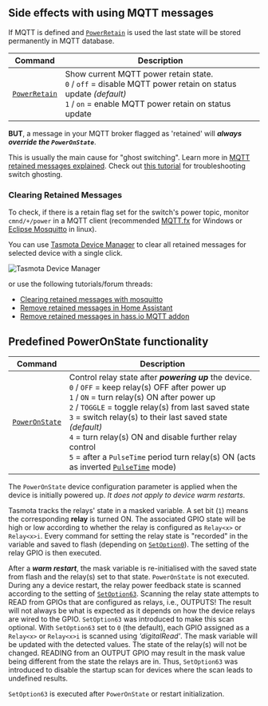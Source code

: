 ## Side effects with using MQTT messages

If MQTT is defined and [`PowerRetain`](Commands#powerretain) is used the last state will be stored permanently in MQTT database.

|Command | Description |
|-|-|
[`PowerRetain`](Commands#powerretain)	| Show current MQTT power retain state.<BR> `0` / `off` = disable MQTT power retain on status update *(default)* <BR> `1` / `on` = enable MQTT power retain on status update

**BUT**, a message in your MQTT broker flagged as 'retained' will ***_always_ override the `PowerOnState`***. 

This is usually the main cause for "ghost switching". Learn more in [MQTT retained messages explained](http://www.steves-internet-guide.com/mqtt-retained-messages-example/). Check out [this tutorial](https://www.youtube.com/watch?v=31IyfM1gygo) for troubleshooting switch ghosting.

### Clearing Retained Messages
To check, if there is a retain flag set for the switch's power topic, monitor `cmnd/+/power` in a MQTT client (recommended [MQTT.fx](https://mqttfx.jensd.de/) for Windows or [Eclipse Mosquitto](https://mosquitto.org/) in linux).

You can use [Tasmota Device Manager](https://github.com/jziolkowski/tdm) to clear all retained messages for selected device with a single click.

![Tasmota Device Manager](https://user-images.githubusercontent.com/5904370/54465515-cd27d500-477b-11e9-92b8-bfda02325686.png)

or use the following tutorials/forum threads:
* [Clearing retained messages with mosquitto](https://community.openhab.org/t/clearing-mqtt-retained-messages/58221)
* [Remove retained messages in Home Assistant](https://community.home-assistant.io/t/mqtt-how-to-remove-retained-messages/79029)
* [Remove retained messages in hass.io MQTT addon](https://community.home-assistant.io/t/clear-hass-io-mosquitto-broker-add-on-retain-messages/57250/3)

## Predefined PowerOnState functionality

| Command | Description |
|-|-|
|[`PowerOnState`](Commands#poweronstate) | Control relay state after _**powering up**_ the device.<BR> `0` / `OFF` = keep relay(s) OFF after power up <BR> `1` / `ON` = turn relay(s) ON after power up <BR> `2` / `TOGGLE` = toggle relay(s) from last saved state <BR> `3` = switch relay(s) to their last saved state *(default)* <BR> `4` = turn relay(s) ON and disable further relay control <BR> `5` = after a `PulseTime` period turn relay(s) ON (acts as inverted [`PulseTime`](Commands#pulsetime) mode)|

The `PowerOnState` device configuration parameter is applied when the device is initially powered up. _It does not apply to device warm restarts_.

Tasmota tracks the relays' state in a masked variable. A set bit (`1`) means the corresponding **relay** is turned ON. The associated GPIO state will be high or low according to whether the relay is configured as `Relay<x>` or `Relay<x>i`. Every command for setting the relay state is "recorded" in the variable and saved to flash (depending on [`SetOption0`](Commands#setoption0)). The setting of the relay GPIO is then executed.

After a **_warm restart_**, the mask variable is re-initialised with the saved state from flash and the relay(s) set to that state. `PowerOnState` is not executed. During any a device restart, the relay power feedback state is scanned according to the setting of [`SetOption63`](Commands#setoption63). Scanning the relay state attempts to READ from GPIOs that are configured as relays, i.e., OUTPUTS! The result will not always be what is expected as it depends on how the device relays are wired to the GPIO. `SetOption63` was introduced to make this scan optional. With `SetOption63` set to `0` (the default), each GPIO assigned as a `Relay<x>` or `Relay<x>i` is scanned using _'digitalRead'_. The mask variable will be updated with the detected values. The state of the relay(s) will not be changed. READING from an OUTPUT GPIO may result in the mask value being different from the state the relays are in. Thus, `SetOption63` was introduced to disable the startup scan for devices where the scan leads to undefined results.

`SetOption63` is executed after `PowerOnState` or restart initialization.
